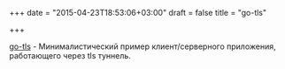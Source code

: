 +++
date = "2015-04-23T18:53:06+03:00"
draft = false
title = "go-tls"

+++

<p><a href="https://github.com/MattSurabian/go-tls">go-tls</a>&nbsp;- Минималистический пример клиент/серверного приложения, работающего через tls туннель.</p>

